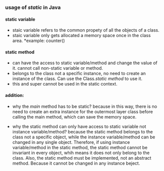 ### usage of *static* in Java

#### static variable

* staic variable refers to the common propety of all the objects of a class.
* staic variable only gets allocated a memory space once in the class area. 
*example: counter()

#### static method
* can have the access to static variable/method and change the value of it. cannot call non-static variable or method.
* belongs to the class not a specific instance, no need to create an instance of the class. Can use the Class.*static method* to use it. 
* this and super cannot be used in the static context.

#### addition:

* why the *main* method has to be static?
because in this way, there is no need to create an extra instance for the outermost layer class  before calling the main method, which can save the memory space.

* why the static method can only have access to static variable not instance variable/method?
because the static method belongs to the class not a specific object, while the instance variable/method can be changed in any single object. Therefore, if using instance variable/method in the static method, the static method cannot be invariant in every object, whih means it does not only belong to the class. 
Also, the static method must be implemented, not an abstract method. Because it cannot be changed in any instance beject.
